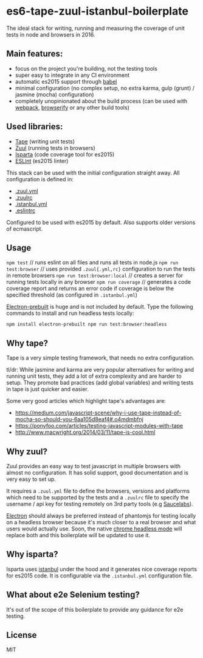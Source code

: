 # es6-tape-zuul-istanbul-boilerplate

The ideal stack for writing, running and measuring the coverage of unit tests in node and browsers in 2016.

## Main features:
- focus on the project you're building, not the testing tools
- super easy to integrate in any CI environment
- automatic es2015 support through [babel](https://babeljs.io/)
- minimal configuration (no complex setup, no extra karma, gulp (grunt) / jasmine (mocha) configuration)
- completely unopinionated about the build process (can be used with [webpack](https://webpack.github.io), [browserify](http://browserify.org) or any other build tools)

## Used libraries:

- [Tape](https://github.com/substack/tape) (writing unit tests)
- [Zuul](https://github.com/defunctzombie/zuul) (running tests in browsers)
- [Isparta](https://github.com/douglasduteil/isparta) (code coverage tool for es2015)
- [ESLint](https://github.com/eslint/eslint) (es2015 linter)

This stack can be used with the initial configuration straight away. All configuration is defined in:
- [.zuul.yml](https://github.com/defunctzombie/zuul/wiki/Zuul.yml)
- [.zuulrc](https://github.com/defunctzombie/zuul/wiki/Zuulrc)
- [.istanbul.yml](https://github.com/gotwarlost/istanbul/issues/3#issuecomment-31291272)
- [.eslintrc](http://eslint.org/docs/user-guide/configuring)

Configured to be used with es2015 by default. Also supports older versions of ecmascript.

## Usage

`npm test` // runs eslint on all files and runs all tests in node.js
`npm run test:browser` // uses provided `.zuul{.yml,rc}` configuration to run the tests in remote browsers
`npm run test:browser:local` // creates a server for running tests locally in any browser
`npm run coverage` // generates a code coverage report and returns an error code if coverage is below the specified threshold (as configured in `.istanbul.yml`)

[Electron-prebuilt](https://github.com/electron-userland/electron-prebuilt) is huge and is not included by default. Type the following commands to install and run headless tests locally:

``
npm install electron-prebuilt
npm run test:browser:headless
``

## Why tape?

Tape is a very simple testing framework, that needs no extra configuration.

tl/dr: While jasmine and karma are very popular alternatives for writing and running unit tests, they add a lot of extra complexity and are harder to setup. They promote bad practices (add global variables) and writing tests in tape is just quicker and easier.

Some very good articles which highlight tape's advantages are:

- https://medium.com/javascript-scene/why-i-use-tape-instead-of-mocha-so-should-you-6aa105d8eaf4#.o4mdmbfnj
- https://ponyfoo.com/articles/testing-javascript-modules-with-tape
- http://www.macwright.org/2014/03/11/tape-is-cool.html

## Why zuul?

Zuul provides an easy way to test javascript in multiple browsers with almost no configuration. It has solid support, good documentation and is very easy to set up.

It requires a `.zuul.yml` file to define the browsers, versions and platforms which need to be supported by the tests and a `.zuulrc` file to specify the username / api key for testing remotely on 3rd party tools (e.g [Saucelabs](https://saucelabs.com)).

[Electron](http://electron.atom.io) should always be preferred instead of phantomjs for testing locally on a headless browser because it's much closer to a real browser and what users would actually use. Soon, the native [chrome headless mode](https://bugs.chromium.org/p/chromium/issues/detail?id=546953#c54) will replace both and this boilerplate will be updated to use it.

## Why isparta?

Isparta uses [istanbul](https://github.com/gotwarlost/istanbul) under the hood and it generates nice coverage reports for es2015 code. It is configurable via the `.istanbul.yml` configuration file.

## What about e2e Selenium testing?

It's out of the scope of this boilerplate to provide any guidance for e2e testing.

## License

MIT
